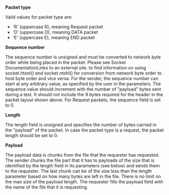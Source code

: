 
**Packet type**

Valid values for packet type are:

- 'R' (uppercase R), meaning Request packet
- 'D' (uppercase D), meaning DATA packet
- 'E' (uppercase E), meaning END packet

**Sequence number**

The sequence number is unsigned and must be converted to network byte order while being placed in the packet. Please see Socket DocumentationLinks to an external site.  to find information on using socket.htonl() and socket.ntohl() for conversion from network byte order to host byte order and vice versa.
For the sender, the sequence number can start at any arbitrary value, as specified by the user in the parameters. The sequence value should increment with the number of "payload" bytes sent during a test. It should not include the 9 bytes required for the header in the packet layout shown above.
For Request packets, the sequence field is set to 0.

**Length**

The length field is unsigned and specifies the number of bytes carried in the "payload" of the packet.
In case the packet type is a request, the packet length should be set to 0.

**Payload**

The payload data is chunks from the file that the requester has requested. The sender chunks the file part that it has to payloads of the size that is identified by the length field in its parameters (see below) and sends them to the requester. The last chunk can be of the size less than the length parameter based on how many bytes are left in the file.
There is no limit on the max size of the payload length.
The requester fills the payload field with the name of the file that it is requesting.